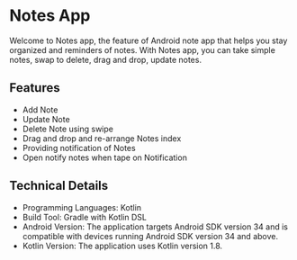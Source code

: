 # Notes App

Welcome to Notes app, the feature of Android note app that helps you stay organized and reminders of notes. With Notes app, you can take simple notes, swap to delete, drag and drop, update notes.

## Features
* Add Note
* Update Note
* Delete Note using swipe
* Drag and drop and re-arrange Notes index
* Providing notification of Notes
* Open notify notes when tape on Notification

## Technical Details
* Programming Languages: Kotlin
* Build Tool: Gradle with Kotlin DSL
* Android Version: The application targets Android SDK version 34 and is compatible with devices running Android SDK version 34 and above.
* Kotlin Version: The application uses Kotlin version 1.8.

